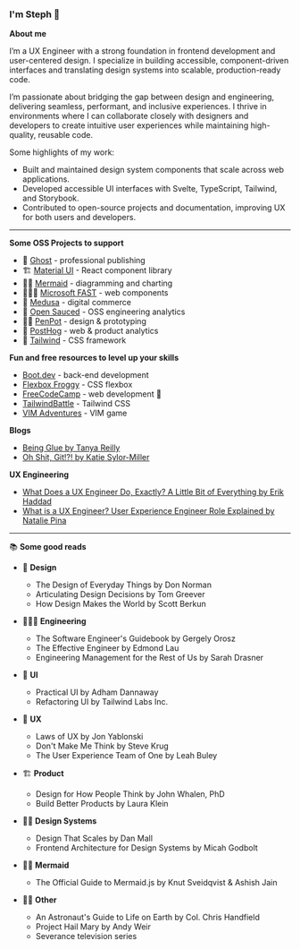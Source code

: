 ### I'm Steph 🌼

**About me**

I’m a UX Engineer with a strong foundation in frontend development and user-centered design. I specialize in building accessible, component-driven interfaces and translating design systems into scalable, production-ready code.

I’m passionate about bridging the gap between design and engineering, delivering seamless, performant, and inclusive experiences. I thrive in environments where I can collaborate closely with designers and developers to create intuitive user experiences while maintaining high-quality, reusable code.

Some highlights of my work:

- Built and maintained design system components that scale across web applications.
- Developed accessible UI interfaces with Svelte, TypeScript, Tailwind, and Storybook.
- Contributed to open-source projects and documentation, improving UX for both users and developers.
  
----

**Some OSS Projects to support**

- 👻 [Ghost](https://ghost.org/about/) - professional publishing
- 🏗️ [Material UI](https://mui.com/material-ui/) -  React component library
- 🧜‍♀️ [Mermaid](https://mermaid.js.org/) - diagramming and charting
- 👩🏻‍💻 [Microsoft FAST](https://www.fast.design/) - web components
- 💟 [Medusa](https://medusajs.com/) - digital commerce
- 🍕 [Open Sauced](https://opensauced.pizza/) - OSS engineering analytics
- 💅🏻 [PenPot](https://penpot.app/) - design & prototyping
- 🦔 [PostHog](https://posthog.com/) - web & product analytics
- 🎨 [Tailwind](https://tailwindcss.com/) - CSS framework

**Fun and free resources to level up your skills**

- [Boot.dev](https://www.boot.dev) - back-end development
- [Flexbox Froggy](https://flexboxfroggy.com/) - CSS flexbox
- [FreeCodeCamp](https://www.freecodecamp.org/) - web development 🐐
- [TailwindBattle](https://www.tailwindbattle.com/daily) - Tailwind CSS
- [VIM Adventures](https://vim-adventures.com/) - VIM game

**Blogs**
- [Being Glue by Tanya Reilly](https://www.noidea.dog/glue)
- [Oh Shit, Git!?! by Katie Sylor-Miller](https://ohshitgit.com/)

**UX Engineering**
- [What Does a UX Engineer Do, Exactly? A Little Bit of Everything by Erik Haddad](https://medium.com/google-design/why-full-stack-developers-make-the-best-ux-engineers-1ddbff6c1739)
- [What is a UX Engineer? User Experience Engineer Role Explained by Natalie Pina](https://www.freecodecamp.org/news/what-is-a-ux-engineer/)

<hr />

📚 **Some good reads**
    
- 🎨 **Design**
  - The Design of Everyday Things by Don Norman
  - Articulating Design Decisions by Tom Greever
  - How Design Makes the World by Scott Berkun
    
- 👩🏻‍💻 **Engineering**
  - The Software Engineer's Guidebook by Gergely Orosz
  - The Effective Engineer by Edmond Lau
  - Engineering Management for the Rest of Us by Sarah Drasner
 
- 💅 **UI**
  - Practical UI by Adham Dannaway
  - Refactoring UI by Tailwind Labs Inc. 
    
- 🩷 **UX**
  - Laws of UX by Jon Yablonski
  - Don't Make Me Think by Steve Krug
  - The User Experience Team of One by Leah Buley
    
- 🏗️ **Product**
  - Design for How People Think by John Whalen, PhD
  - Build Better Products by Laura Klein
    
- 👩‍🎨 **Design Systems**
  - Design That Scales by Dan Mall
  - Frontend Architecture for Design Systems by Micah Godbolt
 
- 🧜‍♀️ **Mermaid**
  - The Official Guide to Mermaid.js by Knut Sveidqvist & Ashish Jain
    
- 👩‍🚀 **Other**
  - An Astronaut's Guide to Life on Earth by Col. Chris Handfield
  - Project Hail Mary by Andy Weir
  - Severance television series

<!--
**huynhicode/huynhicode** is a ✨ _special_ ✨ repository because its `README.md` (this file) appears on your GitHub profile.

Here are some ideas to get you started:

- 🔭 I’m currently working on ...
- 🌱 I’m currently learning ...
- 👯 I’m looking to collaborate on ...
- 🤔 I’m looking for help with ...
- 💬 Ask me about ...
- 📫 How to reach me: ...
- 😄 Pronouns: ...
- ⚡ Fun fact: ...
-->

